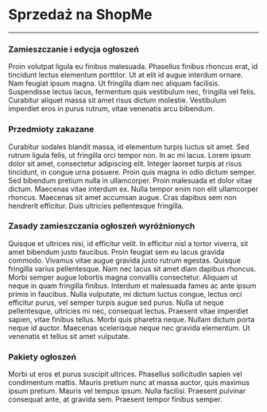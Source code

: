 # Sprzedaż na ShopMe
---

### Zamieszczanie i edycja ogłoszeń

Proin volutpat ligula eu finibus malesuada. Phasellus finibus rhoncus erat, id tincidunt lectus elementum porttitor. Ut at elit id augue interdum ornare. Nam feugiat ipsum magna. Ut fringilla diam nec aliquam facilisis. Suspendisse lectus lacus, fermentum quis vestibulum nec, fringilla vel felis. Curabitur aliquet massa sit amet risus dictum molestie. Vestibulum imperdiet eros in purus rutrum, vitae venenatis arcu bibendum.

### Przedmioty zakazane

Curabitur sodales blandit massa, id elementum turpis luctus sit amet. Sed rutrum ligula felis, ut fringilla orci tempor non. In ac mi lacus. Lorem ipsum dolor sit amet, consectetur adipiscing elit. Integer laoreet turpis at risus tincidunt, in congue urna posuere. Proin quis magna in odio dictum semper. Sed bibendum pretium nulla in ullamcorper. Proin malesuada et dolor vitae dictum. Maecenas vitae interdum ex. Nulla tempor enim non elit ullamcorper rhoncus. Maecenas sit amet accumsan augue. Cras dapibus sem non hendrerit efficitur. Duis ultricies pellentesque fringilla.

### Zasady zamieszczania ogłoszeń wyróżnionych

Quisque et ultrices nisi, id efficitur velit. In efficitur nisl a tortor viverra, sit amet bibendum justo faucibus. Proin feugiat sem eu lacus gravida commodo. Vivamus vitae augue gravida justo rutrum egestas. Quisque fringilla varius pellentesque. Nam nec lacus sit amet diam dapibus rhoncus. Morbi semper augue lobortis magna convallis consectetur. Aliquam ut neque in quam fringilla finibus. Interdum et malesuada fames ac ante ipsum primis in faucibus. Nulla vulputate, mi dictum luctus congue, lectus orci efficitur purus, vel semper turpis augue sed purus. Nulla ut neque pellentesque, ultricies mi nec, consequat lectus. Praesent vitae imperdiet sapien, vitae finibus tellus. Morbi quis pharetra neque. Nullam dictum porta neque id auctor. Maecenas scelerisque neque nec gravida elementum. Ut venenatis et tellus sit amet vulputate.

### Pakiety ogłoszeń

Morbi ut eros et purus suscipit ultrices. Phasellus sollicitudin sapien vel condimentum mattis. Mauris pretium nunc at massa auctor, quis maximus ipsum pretium. Mauris vel tempus ipsum. Nulla facilisi. Praesent pulvinar consequat ante, at gravida sem. Praesent tempor finibus semper.
